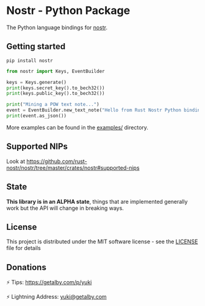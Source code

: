 # Nostr - Python Package

The Python language bindings for [nostr](https://github.com/rust-nostr/nostr).

## Getting started

```shell
pip install nostr
```

```python
from nostr import Keys, EventBuilder

keys = Keys.generate()
print(keys.secret_key().to_bech32())
print(keys.public_key().to_bech32())

print("Mining a POW text note...")
event = EventBuilder.new_text_note("Hello from Rust Nostr Python bindings!", []).to_pow_event(keys, 20)
print(event.as_json())
```

More examples can be found in the [examples/](https://github.com/rust-nostr/nostr/tree/master/bindings/nostr-ffi/bindings-python/examples) directory.

## Supported NIPs

Look at <https://github.com/rust-nostr/nostr/tree/master/crates/nostr#supported-nips>

## State

**This library is in an ALPHA state**, things that are implemented generally work but the API will change in breaking ways.

## License

This project is distributed under the MIT software license - see the [LICENSE](https://github.com/rust-nostr/nostr/tree/master/LICENSE) file for details

## Donations

⚡ Tips: <https://getalby.com/p/yuki>

⚡ Lightning Address: yuki@getalby.com